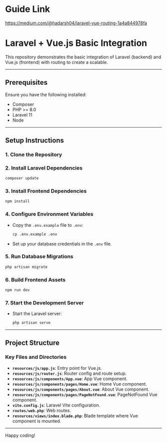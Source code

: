 # Guide Link
https://medium.com/@hadarsh04/laravel-vue-routing-1a4a844978fa

# Laravel + Vue.js Basic Integration

This repository demonstrates the basic integration of Laravel (backend) and Vue.js (frontend) with routing to create a scalable.

---

## **Prerequisites**

Ensure you have the following installed:

- Composer
- PHP >= 8.0
- Laravel 11
- Node

---

## **Setup Instructions**

### 1. Clone the Repository

### 2. Install Laravel Dependencies
```bash
composer update
```

### 3. Install Frontend Dependencies
```bash
npm install
```

### 4. Configure Environment Variables
- Copy the `.env.example` file to `.env`:
  ```bash
  cp .env.example .env
  ```
- Set up your database credentials in the `.env` file.

### 5. Run Database Migrations
```bash
php artisan migrate
```

### 6. Build Frontend Assets
```bash
npm run dev
```

### 7. Start the Development Server
- Start the Laravel server:
  ```bash
  php artisan serve
  ```

---

## **Project Structure**

### Key Files and Directories

- **`resources/js/app.js`**: Entry point for Vue.js.
- **`resources/js/router.js`**: Router config and route setup.
- **`resources/js/components/App.vue`**: App Vue component.
- **`resources/js/components/pages/Home.vue`**: Home Vue component.
- **`resources/js/components/pages/About.vue`**: About Vue component.
- **`resources/js/components/pages/PageNotFound.vue`**: PageNotFound Vue component.
- **`vite.config.js`**: Laravel Vite configuration.
- **`routes/web.php`**: Web routes.
- **`resources/views/index.blade.php`**: Blade template where Vue component is mounted.

---

Happy coding!
